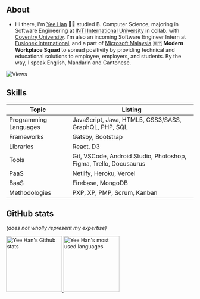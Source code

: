 ## About

- Hi there, I'm [Yee Han](https://yeehan.dev/) 🙋‍♂️ studied B. Computer Science, majoring in Software Engineering at [INTI International University](https://newinti.edu.my/) in collab. with [Coventry University](https://www.coventry.ac.uk/). I'm also an incoming Software Engineer Intern at [Fusionex International](https://www.fusionex-international.com/), and a part of [Microsoft Malaysia](https://www.microsoft.com/en-my) 🇲🇾 **Modern Workplace Squad** to spread positivity by providing technical and educational solutions to employee, employers, and students. By the way, I speak English, Mandarin and Cantonese.

![Views](https://visitor-badge.glitch.me/badge?page_id=cyeehan.visitor-badge)

## Skills

<div>
  <table>
    <thead>
      <tr><th> Topic <th> Listing
    </thead>
    <tbody>
      <tr> <td> Programming Languages <td> JavaScript, Java, HTML5, CSS3/SASS, GraphQL, PHP, SQL
      <tr> <td> Frameworks <td> Gatsby, Bootstrap
      <tr> <td> Libraries <td> React, D3
      <tr> <td> Tools <td> Git, VSCode, Android Studio, Photoshop, Figma, Trello, Docusaurus
      <tr> <td> PaaS <td> Netlify, Heroku, Vercel
      <tr> <td> BaaS <td> Firebase, MongoDB
      <tr> <td> Methodologies <td> PXP, XP, PMP, Scrum, Kanban
  </table>
</div>

## GitHub stats

*(does not wholly represent my expertise)*

<div>
  <a href="https://github.com/cyeehan/cyeehan">
    <img src="https://my-stats-dxc5zyis5.vercel.app/api?username=cyeehan&show_icons=true&theme=gruvbox&count_private=true&include_all_commits=true" alt="Yee Han's Github stats" height="150" />
  </a>
  <a href="https://github.com/cyeehan/cyeehan">
    <img src="https://my-stats-dxc5zyis5.vercel.app/api/top-langs/?username=cyeehan&langs_count=6&layout=compact&theme=gruvbox&count_private=true&hide_title=false&card_width=445" alt="Yee Han's most used languages" height="150" />
  </a>
</div>
